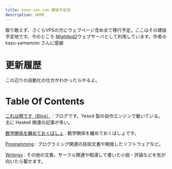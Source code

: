 ```yaml
---
title: konn-san.com 建設予定地
description: HOME
---
```


取り敢えず、さくらVPSの方にウェブページ含め全て移行予定。ここはその建設予定地です。今のところ
[Mighttpd2](http://www.mew.org/~kazu/proj/mighttpd/en/)ウェブサーバとして利用しています。作者の kazu-yamamoto さんに感謝

更新履歴
=======
この辺りの自動化の仕方がわかったらやるよ。

Table Of Contents
=================
[これは圏です（Blog）](http://blog.konn-san.com)
:    ブログです。Yesod 製の自作エンジンで動いている。主に Haskell 関連の記事が多い。

[数学関係を纏めておくばしょ](/math)
:    数学関係を纏めておくばしょです。

[Programming](/prog)
:    プログラミング関連の技術文書や開発したソフトウェアなど。

[Writings](/writing)
:    その他の文書。サークル関連や暇潰しで書いた小説・評論などを気が向いたら載せます。


